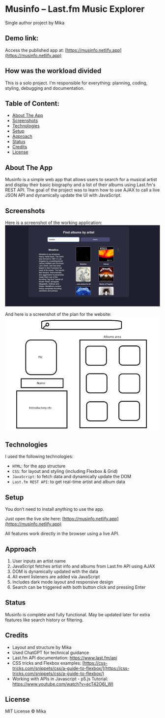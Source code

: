 
# Musinfo – Last.fm Music Explorer
Single author project by Mika

## Demo link:
Access the published app at: [https://musinfo.netlify.app](https://musinfo.netlify.app)

## How was the workload divided
This is a solo project. I'm responsible for everything: planning, coding, styling, debugging and documentation.

## Table of Content:

- [About The App](#about-the-app)
- [Screenshots](#screenshots)
- [Technologies](#technologies)
- [Setup](#setup)
- [Approach](#approach)
- [Status](#status)
- [Credits](#credits)
- [License](#license)

## About The App
Musinfo is a simple web app that allows users to search for a musical artist and display their basic biography and a list of their albums using Last.fm's REST API. The goal of the project was to learn how to use AJAX to call a live JSON API and dynamically update the UI with JavaScript.

## Screenshots
Here is a screenshot of the working application:  
![App Screenshot](musinfo.png)

And here is a screenshot of the plan for the website:  
![Plan Screenshot](plans.png)

## Technologies
I used the following technologies:
- `HTML`: for the app structure
- `CSS`: for layout and styling (including Flexbox & Grid)
- `JavaScript`: to fetch data and dynamically update the DOM
- `Last.fm REST API`: to get real-time artist and album data

## Setup
You don’t need to install anything to use the app.

Just open the live site here:
[https://musinfo.netlify.app](https://musinfo.netlify.app)

All features work directly in the browser using a live API.

## Approach
1. User inputs an artist name
2. JavaScript fetches artist info and albums from Last.fm API using AJAX
3. DOM is dynamically updated with the data
4. All event listeners are added via JavaScript
5. Includes dark mode layout and responsive design
6. Search can be triggered with both button click and pressing Enter

## Status
Musinfo is complete and fully functional. May be updated later for extra features like search history or filtering.

## Credits
- Layout and structure by Mika
- Used ChatGPT for technical guidance
- Last.fm API documentation: https://www.last.fm/api
- CSS tricks and Flexbox examples: [https://css-tricks.com/snippets/css/a-guide-to-flexbox/](https://css-tricks.com/snippets/css/a-guide-to-flexbox/)
- Working with APIs in Javascript - p5.js Tutorial: https://www.youtube.com/watch?v=ecT42O6I_WI

## License
MIT License © Mika
